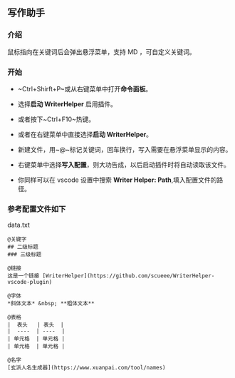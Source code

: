 ## 写作助手

### 介绍

鼠标指向在关键词后会弹出悬浮菜单，支持 MD ，可自定义关键词。

### 开始

- ~Ctrl+Shirft+P~或从右键菜单中打开**命令面板**。

- 选择**启动 WriterHelper** 启用插件。

- 或者按下~Ctrl+F10~热键。

- 或者在右键菜单中直接选择**启动 WriterHelper**。

- 新建文件，用~@~标记关键词，回车换行，写入需要在悬浮菜单显示的内容。

- 右键菜单中选择**写入配置**，则大功告成，以后启动插件时将自动读取该文件。

- 你同样可以在 vscode 设置中搜索 **Writer Helper: Path**,填入配置文件的路径。

### 参考配置文件如下

data.txt

```
@关键字
## 二级标题
### 三级标题

@链接
这是一个链接 [WriterHelper](https://github.com/scueee/WriterHelper-vscode-plugin)

@字体
*斜体文本* &nbsp; **粗体文本**

@表格
|  表头   | 表头  |
|  ----  | ----  |
| 单元格  | 单元格 |
| 单元格  | 单元格 |

@名字
[玄派人名生成器](https://www.xuanpai.com/tool/names)
```


